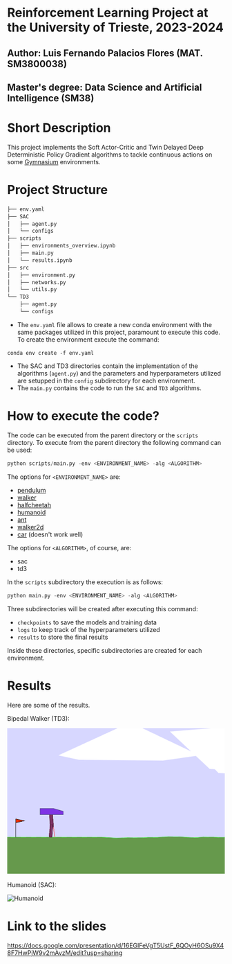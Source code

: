 # Reinforcement Learning Project at the University of Trieste, 2023-2024

## Author: Luis Fernando Palacios Flores (MAT. SM3800038)
## Master's degree: Data Science and Artificial Intelligence (SM38)

# Short Description

This project implements the Soft Actor-Critic and Twin Delayed Deep Deterministic Policy Gradient algorithms to tackle continuous actions on some [Gymnasium](https://gymnasium.farama.org/#) environments.

# Project Structure

```bash
├── env.yaml
├── SAC
│   ├── agent.py
│   └── configs
├── scripts
│   ├── environments_overview.ipynb
│   ├── main.py
│   └── results.ipynb
├── src
│   ├── environment.py
│   ├── networks.py
│   └── utils.py
└── TD3
    ├── agent.py
    └── configs
```
* The `env.yaml` file allows to create a new conda environment with the same packages utilized in this project, paramount to execute this code. To create the environment execute the command:

```linux
conda env create -f env.yaml
```

* The SAC and TD3 directories contain the implementation of the algorithms (`agent.py`) and the parameters and hyperparameters utilized are setupped in the `config` subdirectory for each environment.
* The `main.py` contains the code to run the `SAC` and `TD3` algorithms. 

# How to execute the code?

The code can be executed from the parent directory or the `scripts` directory. To execute from the parent directory the following command can be used:

```python
python scripts/main.py -env <ENVIRONMENT_NAME> -alg <ALGORITHM>
```

The options for `<ENVIRONMENT_NAME>` are:
* [pendulum](https://gymnasium.farama.org/environments/classic_control/pendulum/0)
* [walker](https://gymnasium.farama.org/environments/box2d/bipedal_walker/)
* [halfcheetah](https://gymnasium.farama.org/environments/mujoco/half_cheetah/)
* [humanoid](https://gymnasium.farama.org/environments/mujoco/humanoid/)
* [ant](https://gymnasium.farama.org/environments/mujoco/ant/)
* [walker2d](https://gymnasium.farama.org/environments/mujoco/walker2d/)
* [car](https://gymnasium.farama.org/environments/box2d/car_racing/) (doesn't work well)

The options for `<ALGORITHM>`, of course, are:
* sac
* td3

In the `scripts` subdirectory the execution is as follows:

```python
python main.py -env <ENVIRONMENT_NAME> -alg <ALGORITHM>
```

Three subdirectories will be created after executing this command:
* `checkpoints` to save the models and training data
* `logs` to keep track of the hyperparameters utilized
* `results` to store the final results

Inside these directories, specific subdirectories are created for each environment.

# Results

Here are some of the results.

Bipedal Walker (TD3):

![Bipedal Walker](https://github.com/luispky/ReinforcementLearning-UniTS/blob/master/TD3/results/BipedalWalker-v3/01_best_policy.gif)

Humanoid (SAC):

![Humanoid](https://github.com/luispky/ReinforcementLearning-UniTS/blob/master/SAC/results/Humanoid-v4/01_last_policy.gif)

# Link to the slides

https://docs.google.com/presentation/d/16EGlFeVgT5UstF_6QOyH6OSu9X48F7HwPjW9v2mAvzM/edit?usp=sharing
